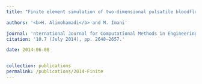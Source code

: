 ```yaml
---
title: "Finite element simulation of two-dimensional pulsatile bloodflow through a stenosed artery in the presence of external magnetic field [[pdf]](https://www.tandfonline.com/doi/abs/10.1080/15502287.2014.915253)"

authors: '<b>H. Alimohamadi</b> and M. Imani'

journal: 'nternational Journal for Computational Methods in Engineering Science & Mechanics,'
citation: '10.7 (July 2014), pp. 2648–2657.'

date: 2014-06-08


collection: publications
permalink: /publications/2014-Finite
---
```


